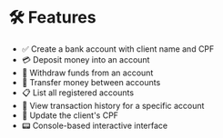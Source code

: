 # 🛠 Features

- ✅ Create a bank account with client name and CPF  
- 💳 Deposit money into an account  
- 💸 Withdraw funds from an account  
- 🔄 Transfer money between accounts  
- 📋 List all registered accounts  
- 📜 View transaction history for a specific account  
- 🧾 Update the client's CPF  
- 📟 Console-based interactive interface  
